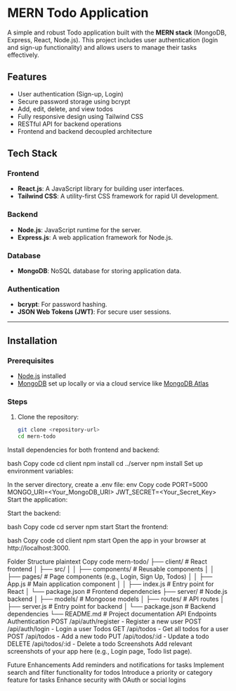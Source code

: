 # MERN Todo Application

A simple and robust Todo application built with the **MERN stack** (MongoDB, Express, React, Node.js). This project includes user authentication (login and sign-up functionality) and allows users to manage their tasks effectively.

## Features

- User authentication (Sign-up, Login)
- Secure password storage using bcrypt
- Add, edit, delete, and view todos
- Fully responsive design using Tailwind CSS
- RESTful API for backend operations
- Frontend and backend decoupled architecture

## Tech Stack

### Frontend
- **React.js**: A JavaScript library for building user interfaces.
- **Tailwind CSS**: A utility-first CSS framework for rapid UI development.

### Backend
- **Node.js**: JavaScript runtime for the server.
- **Express.js**: A web application framework for Node.js.

### Database
- **MongoDB**: NoSQL database for storing application data.

### Authentication
- **bcrypt**: For password hashing.
- **JSON Web Tokens (JWT)**: For secure user sessions.

---

## Installation

### Prerequisites

- [Node.js](https://nodejs.org) installed
- [MongoDB](https://www.mongodb.com/) set up locally or via a cloud service like [MongoDB Atlas](https://www.mongodb.com/atlas)

### Steps

1. Clone the repository:

   ```bash
   git clone <repository-url>
   cd mern-todo
Install dependencies for both frontend and backend:

bash
Copy code
cd client
npm install
cd ../server
npm install
Set up environment variables:

In the server directory, create a .env file:
env
Copy code
PORT=5000
MONGO_URI=<Your_MongoDB_URI>
JWT_SECRET=<Your_Secret_Key>
Start the application:

Start the backend:

bash
Copy code
cd server
npm start
Start the frontend:

bash
Copy code
cd client
npm start
Open the app in your browser at http://localhost:3000.

Folder Structure
plaintext
Copy code
mern-todo/
├── client/                # React frontend
│   ├── src/
│   │   ├── components/    # Reusable components
│   │   ├── pages/         # Page components (e.g., Login, Sign Up, Todos)
│   │   ├── App.js         # Main application component
│   │   ├── index.js       # Entry point for React
│   └── package.json       # Frontend dependencies
├── server/                # Node.js backend
│   ├── models/            # Mongoose models
│   ├── routes/            # API routes
│   ├── server.js          # Entry point for backend
│   └── package.json       # Backend dependencies
└── README.md              # Project documentation
API Endpoints
Authentication
POST /api/auth/register - Register a new user
POST /api/auth/login - Login a user
Todos
GET /api/todos - Get all todos for a user
POST /api/todos - Add a new todo
PUT /api/todos/:id - Update a todo
DELETE /api/todos/:id - Delete a todo
Screenshots
Add relevant screenshots of your app here (e.g., Login page, Todo list page).

Future Enhancements
Add reminders and notifications for tasks
Implement search and filter functionality for todos
Introduce a priority or category feature for tasks
Enhance security with OAuth or social logins
